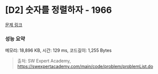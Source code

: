 # [D2] 숫자를 정렬하자 - 1966 

[문제 링크](https://swexpertacademy.com/main/code/problem/problemDetail.do?contestProbId=AV5PrmyKAWEDFAUq) 

### 성능 요약

메모리: 18,896 KB, 시간: 129 ms, 코드길이: 1,255 Bytes



> 출처: SW Expert Academy, https://swexpertacademy.com/main/code/problem/problemList.do